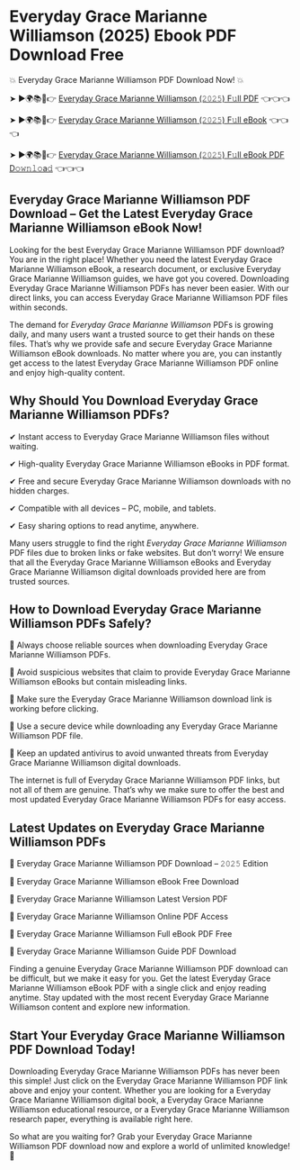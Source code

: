 # Everyday Grace Marianne Williamson (2025) Ebook PDF Download Free

💥 Everyday Grace Marianne Williamson PDF Download Now! 💥

➤ ►🌍📚📱👉 [Everyday Grace Marianne Williamson (𝟸𝟶𝟸𝟻) F𝚞ll PDF](https://getpdf.xyz/everyday-grace-marianne-williamson) 👈👈👈


➤ ►🌍📚📱👉 [Everyday Grace Marianne Williamson (𝟸𝟶𝟸𝟻) F𝚞ll eBook](https://getpdf.xyz/everyday-grace-marianne-williamson) 👈👈👈


➤ ►🌍📚📱👉 [Everyday Grace Marianne Williamson (𝟸𝟶𝟸𝟻) F𝚞ll eBook PDF D𝚘𝚠𝚗𝚕𝚘a𝚍](https://getpdf.xyz/everyday-grace-marianne-williamson) 👈👈👈


## Everyday Grace Marianne Williamson PDF Download – Get the Latest Everyday Grace Marianne Williamson eBook Now!

Looking for the best Everyday Grace Marianne Williamson PDF download? You are in the right place! Whether you need the latest Everyday Grace Marianne Williamson eBook, a research document, or exclusive Everyday Grace Marianne Williamson guides, we have got you covered. Downloading Everyday Grace Marianne Williamson PDFs has never been easier. With our direct links, you can access Everyday Grace Marianne Williamson PDF files within seconds.

The demand for *Everyday Grace Marianne Williamson* PDFs is growing daily, and many users want a trusted source to get their hands on these files. That’s why we provide safe and secure Everyday Grace Marianne Williamson eBook downloads. No matter where you are, you can instantly get access to the latest Everyday Grace Marianne Williamson PDF online and enjoy high-quality content.

## Why Should You Download Everyday Grace Marianne Williamson PDFs?

✔ Instant access to Everyday Grace Marianne Williamson files without waiting.

✔ High-quality Everyday Grace Marianne Williamson eBooks in PDF format.

✔ Free and secure Everyday Grace Marianne Williamson downloads with no hidden charges.

✔ Compatible with all devices – PC, mobile, and tablets.

✔ Easy sharing options to read anytime, anywhere.

Many users struggle to find the right *Everyday Grace Marianne Williamson* PDF files due to broken links or fake websites. But don’t worry! We ensure that all the Everyday Grace Marianne Williamson eBooks and Everyday Grace Marianne Williamson digital downloads provided here are from trusted sources.

## How to Download Everyday Grace Marianne Williamson PDFs Safely?

📌 Always choose reliable sources when downloading Everyday Grace Marianne Williamson PDFs.

📌 Avoid suspicious websites that claim to provide Everyday Grace Marianne Williamson eBooks but contain misleading links.

📌 Make sure the Everyday Grace Marianne Williamson download link is working before clicking.

📌 Use a secure device while downloading any Everyday Grace Marianne Williamson PDF file.

📌 Keep an updated antivirus to avoid unwanted threats from Everyday Grace Marianne Williamson digital downloads.

The internet is full of Everyday Grace Marianne Williamson PDF links, but not all of them are genuine. That’s why we make sure to offer the best and most updated Everyday Grace Marianne Williamson PDFs for easy access.

## Latest Updates on Everyday Grace Marianne Williamson PDFs

🔹 Everyday Grace Marianne Williamson PDF Download – 𝟸𝟶𝟸𝟻 Edition

🔹 Everyday Grace Marianne Williamson eBook Free Download

🔹 Everyday Grace Marianne Williamson Latest Version PDF

🔹 Everyday Grace Marianne Williamson Online PDF Access

🔹 Everyday Grace Marianne Williamson Full eBook PDF Free

🔹 Everyday Grace Marianne Williamson Guide PDF Download

Finding a genuine Everyday Grace Marianne Williamson PDF download can be difficult, but we make it easy for you. Get the latest Everyday Grace Marianne Williamson eBook PDF with a single click and enjoy reading anytime. Stay updated with the most recent Everyday Grace Marianne Williamson content and explore new information.

## Start Your Everyday Grace Marianne Williamson PDF Download Today!

Downloading Everyday Grace Marianne Williamson PDFs has never been this simple! Just click on the Everyday Grace Marianne Williamson PDF link above and enjoy your content. Whether you are looking for a Everyday Grace Marianne Williamson digital book, a Everyday Grace Marianne Williamson educational resource, or a Everyday Grace Marianne Williamson research paper, everything is available right here.

So what are you waiting for? Grab your Everyday Grace Marianne Williamson PDF download now and explore a world of unlimited knowledge! 🚀